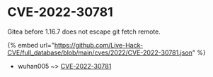# CVE-2022-30781

Gitea before 1.16.7 does not escape git fetch remote.

{% embed url="https://github.com/Live-Hack-CVE/full_database/blob/main/cves/2022/CVE-2022-30781.json" %}


* wuhan005 ~> [CVE-2022-30781](https://www.alice-snow.ru/2022/database/cve-2022-30781/cve-2022-30781-wuhan005)
